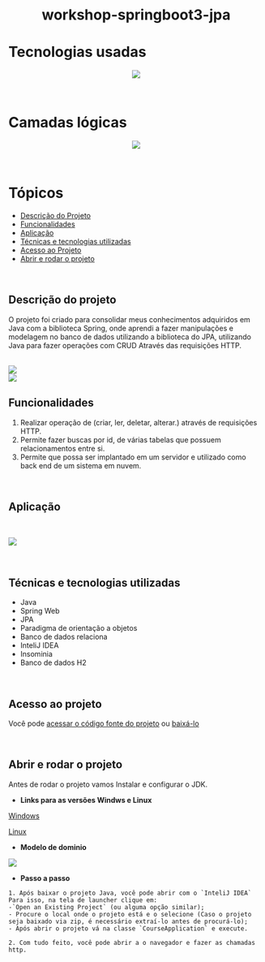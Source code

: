 <h1 align="center" style="font-weight:bold">workshop-springboot3-jpa</h1>

# **Tecnologias usadas**

<p align="center">
<img src="https://i.imgur.com/w8IXd6s.jpeg">
</p>

<br>

# **Camadas lógicas**

<p align="center">
<img src="https://i.imgur.com/8jUhlnf.jpeg">
</p>

<br>

# **Tópicos**

* [Descrição do Projeto](#descrição-do-projeto)
* [Funcionalidades](#funcionalidades)
* [Aplicação](#aplicação)
* [Técnicas e tecnologias utilizadas](#técnicas-e-tecnologias-utilizadas)
* [Acesso ao Projeto](#acesso-ao-projeto)
* [Abrir e rodar o projeto](#abrir-e-rodar-o-projeto)

<br>

## **Descrição do projeto**
<p>O projeto foi criado para consolidar meus conhecimentos adquiridos em Java com a biblioteca Spring, onde aprendi a fazer manipulações e modelagem no banco de dados utilizando a biblioteca do JPA, utilizando Java para fazer operações com CRUD Através das requisições HTTP.</p>
<br>
<img src="https://i.imgur.com/e3xuvHh.gif">
<br>
<img src="https://i.imgur.com/kP1AJsb.jpeg">

<br>

## **Funcionalidades**

1. Realizar operação de (criar, ler, deletar, alterar.) através de requisições HTTP.
2. Permite fazer buscas por id, de várias tabelas que possuem relacionamentos entre si.
3. Permite que possa ser implantado em um servidor e utilizado como back end de um sistema em nuvem.

<br>

## **Aplicação**
<br>

![](https://i.imgur.com/sCZZ64X.gif)

<br>

## **Técnicas e tecnologias utilizadas**
- Java
- Spring Web
- JPA
- Paradigma de orientação a objetos
- Banco de dados relaciona
- InteliJ IDEA
- Insominia
- Banco de dados H2



<br>

## **Acesso ao projeto**
Você pode <a href="https://github.com/vitorozorio/workshop-springboot3-jpa">acessar o código fonte do projeto</a> ou <a href="https://github.com/vitorozorio/workshop-springboot3-jpa/archive/refs/heads/main.zip">baixá-lo</a>

<br>

## **Abrir e rodar o projeto**
Antes de rodar o projeto vamos Instalar e configurar o JDK.

- **Links para as versões Windws e Linux**

<a href="https://download.oracle.com/java/17/archive/jdk-17.0.11_windows-x64_bin.exe">Windows</a>

<a href="https://download.oracle.com/java/17/archive/jdk-17.0.11_linux-x64_bin.deb">Linux</a>


- **Modelo de dominio**

<img src="https://i.imgur.com/c3DAi44.jpeg">

<br>

- **Passo a passo**

```
1. Após baixar o projeto Java, você pode abrir com o `InteliJ IDEA` Para isso, na tela de launcher clique em:
-`Open an Existing Project` (ou alguma opção similar);
- Procure o local onde o projeto está e o selecione (Caso o projeto seja baixado via zip, é necessário extraí-lo antes de procurá-lo);
- Após abrir o projeto vá na classe `CourseApplication` e execute.

2. Com tudo feito, você pode abrir a o navegador e fazer as chamadas http.

```
